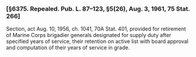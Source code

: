 ### [§6375. Repealed. Pub. L. 87–123, §5(26), Aug. 3, 1961, 75 Stat. 266] ###

Section, act Aug. 10, 1956, ch. 1041, 70A Stat. 401, provided for retirement of Marine Corps brigadier generals designated for supply duty after specified years of service, their retention on active list with board approval and computation of their years of service in grade.